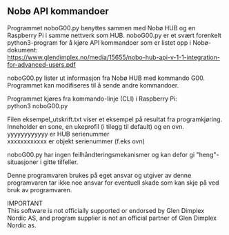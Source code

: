 ## Nobø API kommandoer
Programmet noboG00.py benyttes sammen med Nobø HUB og en Raspberry Pi i samme nettverk som HUB.
noboG00.py er et svært forenkelt python3-program for å kjøre API kommandoer som er listet opp i Nobø-dokument:\
https://www.glendimplex.no/media/15655/nobo-hub-api-v-1-1-integration-for-advanced-users.pdf

noboG00.py lister ut informasjon fra Nobø HUB med kommando G00.
Programmet kan modifiseres til å sende andre kommandoer.

Programmet kjøres fra kommando-linje (CLI) i Raspberry Pi:\
python3 noboG00.py

Filen eksempel_utskrift.txt viser et eksempel på resultat fra programkjøring. Inneholder en sone, en ukeprofil (i tilegg til default) og en ovn.\
yyyyyyyyyyyy er HUB serienummer\
xxxxxxxxxxxx er objekt serienummer (f.eks ovn)

noboG00.py har ingen feilhåndteringsmekanismer og kan defor gi "heng"-situasjoner i gitte tilfeller.

Denne programvaren brukes på eget ansvar og utgiver av denne programvaren tar ikke noe ansvar for eventuell skade som kan skje på ved bruk av programvaren.

IMPORTANT\
This software is not officially supported or endorsed by Glen Dimplex Nordic AS, and program supplier is not an official partner of Glen Dimplex Nordic as.
